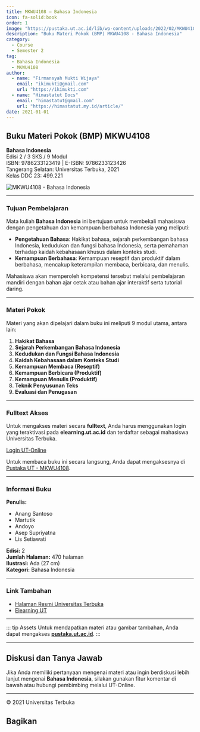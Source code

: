 ```yaml
--- 
title: MKWU4108 – Bahasa Indonesia
icon: fa-solid:book
order: 1
image: "https://pustaka.ut.ac.id/lib/wp-content/uploads/2022/02/MKWU410802.jpeg"
description: "Buku Materi Pokok (BMP) MKWU4108 - Bahasa Indonesia"
category:
  - Course
  - Semester 2
tag:
  - Bahasa Indonesia
  - MKWU4108
author:
  - name: "Firmansyah Mukti Wijaya"
    email: "ikimukti@gmail.com"
    url: "https://ikimukti.com"
  - name: "Himastatut Docs"
    email: "himastatut@gmail.com"
    url: "https://himastatut.my.id/article/"
date: 2021-01-01
--- 
```


## Buku Materi Pokok (BMP) MKWU4108

**Bahasa Indonesia**  
Edisi 2 / 3 SKS / 9 Modul  
ISBN: 9786233123419 | E-ISBN: 9786233123426  
Tangerang Selatan: Universitas Terbuka, 2021  
Kelas DDC 23: 499.221  

![MKWU4108 - Bahasa Indonesia](https://pustaka.ut.ac.id/lib/wp-content/uploads/2022/02/MKWU410802.jpeg)

--- 

### Tujuan Pembelajaran

Mata kuliah **Bahasa Indonesia** ini bertujuan untuk membekali mahasiswa dengan pengetahuan dan kemampuan berbahasa Indonesia yang meliputi:

- **Pengetahuan Bahasa**: Hakikat bahasa, sejarah perkembangan bahasa Indonesia, kedudukan dan fungsi bahasa Indonesia, serta pemahaman terhadap kaidah kebahasaan khusus dalam konteks studi.
- **Kemampuan Berbahasa**: Kemampuan reseptif dan produktif dalam berbahasa, mencakup keterampilan membaca, berbicara, dan menulis.

Mahasiswa akan memperoleh kompetensi tersebut melalui pembelajaran mandiri dengan bahan ajar cetak atau bahan ajar interaktif serta tutorial daring.

--- 

### Materi Pokok

Materi yang akan dipelajari dalam buku ini meliputi 9 modul utama, antara lain:

1. **Hakikat Bahasa**
2. **Sejarah Perkembangan Bahasa Indonesia**
3. **Kedudukan dan Fungsi Bahasa Indonesia**
4. **Kaidah Kebahasaan dalam Konteks Studi**
5. **Kemampuan Membaca (Reseptif)**
6. **Kemampuan Berbicara (Produktif)**
7. **Kemampuan Menulis (Produktif)**
8. **Teknik Penyusunan Teks**
9. **Evaluasi dan Penugasan**

--- 

### Fulltext Akses

Untuk mengakses materi secara **fulltext**, Anda harus menggunakan login yang teraktivasi pada **elearning.ut.ac.id** dan terdaftar sebagai mahasiswa Universitas Terbuka.

[Login UT-Online](http://elearning.ut.ac.id)

Untuk membaca buku ini secara langsung, Anda dapat mengaksesnya di [Pustaka UT - MKWU4108](https://pustaka.ut.ac.id/lib/mkwu4108-bahasa-indonesia-edisi-2/).

--- 

### Informasi Buku

**Penulis:**
- Anang Santoso
- Martutik
- Andoyo
- Asep Supriyatna
- Lis Setiawati

**Edisi:** 2  
**Jumlah Halaman:** 470 halaman  
**Ilustrasi:** Ada (27 cm)  
**Kategori:** Bahasa Indonesia  

--- 

### Link Tambahan

- [Halaman Resmi Universitas Terbuka](https://www.ut.ac.id)
- [Elearning UT](http://elearning.ut.ac.id)

--- 

::: tip Assets
Untuk mendapatkan materi atau gambar tambahan, Anda dapat mengakses **[pustaka.ut.ac.id](https://pustaka.ut.ac.id)**.
:::

--- 

## Diskusi dan Tanya Jawab

Jika Anda memiliki pertanyaan mengenai materi atau ingin berdiskusi lebih lanjut mengenai **Bahasa Indonesia**, silakan gunakan fitur komentar di bawah atau hubungi pembimbing melalui UT-Online.

--- 

<footer>
  <p>© 2021 Universitas Terbuka</p>
</footer>


## Bagikan
<Share colorful />
<GitContributors />
<GitChangelog />